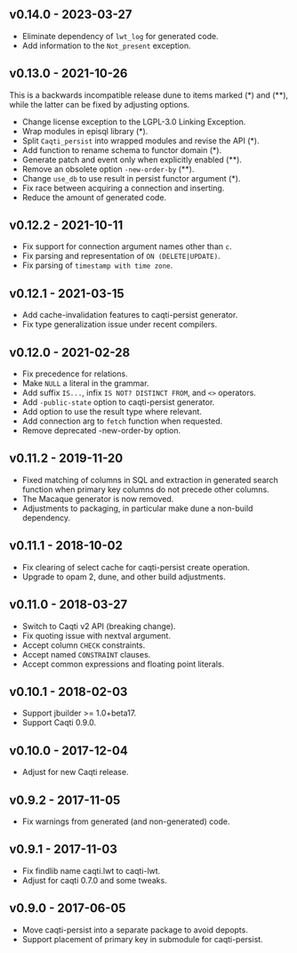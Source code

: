 ## v0.14.0 - 2023-03-27

  - Eliminate dependency of `lwt_log` for generated code.
  - Add information to the `Not_present` exception.

## v0.13.0 - 2021-10-26

This is a backwards incompatible release dune to items marked (\*) and
(\*\*), while the latter can be fixed by adjusting options.

  - Change license exception to the LGPL-3.0 Linking Exception.
  - Wrap modules in episql library (\*).
  - Split `Caqti_persist` into wrapped modules and revise the API (\*).
  - Add function to rename schema to functor domain (\*).
  - Generate patch and event only when explicitly enabled (\*\*).
  - Remove an obsolete option `-new-order-by` (\*\*).
  - Change `use_db` to use result in persist functor argument (\*).
  - Fix race between acquiring a connection and inserting.
  - Reduce the amount of generated code.

## v0.12.2 - 2021-10-11

  - Fix support for connection argument names other than `c`.
  - Fix parsing and representation of `ON (DELETE|UPDATE)`.
  - Fix parsing of `timestamp with time zone`.

## v0.12.1 - 2021-03-15

  - Add cache-invalidation features to caqti-persist generator.
  - Fix type generalization issue under recent compilers.

## v0.12.0 - 2021-02-28

  - Fix precedence for relations.
  - Make `NULL` a literal in the grammar.
  - Add suffix `IS...`, infix `IS NOT? DISTINCT FROM`, and `<>` operators.
  - Add `-public-state` option to caqti-persist generator.
  - Add option to use the result type where relevant.
  - Add connection arg to `fetch` function when requested.
  - Remove deprecated -new-order-by option.

## v0.11.2 - 2019-11-20

  - Fixed matching of columns in SQL and extraction in generated search
    function when primary key columns do not precede other columns.
  - The Macaque generator is now removed.
  - Adjustments to packaging, in particular make dune a non-build
    dependency.

## v0.11.1 - 2018-10-02

  - Fix clearing of select cache for caqti-persist create operation.
  - Upgrade to opam 2, dune, and other build adjustments.

## v0.11.0 - 2018-03-27

  - Switch to Caqti v2 API (breaking change).
  - Fix quoting issue with nextval argument.
  - Accept column `CHECK` constraints.
  - Accept named `CONSTRAINT` clauses.
  - Accept common expressions and floating point literals.

## v0.10.1 - 2018-02-03

  - Support jbuilder >= 1.0+beta17.
  - Support Caqti 0.9.0.

## v0.10.0 - 2017-12-04

  - Adjust for new Caqti release.

## v0.9.2 - 2017-11-05

  - Fix warnings from generated (and non-generated) code.

## v0.9.1 - 2017-11-03

  - Fix findlib name caqti.lwt to caqti-lwt.
  - Adjust for caqti 0.7.0 and some tweaks.

## v0.9.0 - 2017-06-05

  - Move caqti-persist into a separate package to avoid depopts.
  - Support placement of primary key in submodule for caqti-persist.
